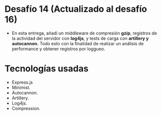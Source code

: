 # Desafío 14 (Actualizado al desafío 16)

* En esta entrega, añadí un middleware de compresión **gzip**, registros de la actividad del servidor con **log4js**, y tests de carga con **artillery y autocannon.** Todo esto con la finalidad de realizar un análisis de performance y obtener registros por loggueo.

# Tecnologías usadas

* Express.js
* Minimist.
* Autocannon.
* Artillery.
* Log4js.
* Compression.